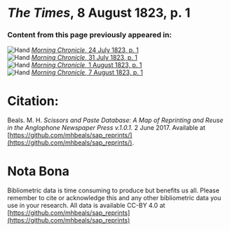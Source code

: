 # *The Times*, 8 August 1823, p. 1  
  
### Content from this page previously appeared in:  
![Hand](http://scissorsandpaste.net/wp-content/uploads/2017/06/smallhandpointer.png) [*Morning Chronicle*, 24 July 1823, p. 1](https://mhbeals.github.io/sap_html/Morning-Chronicle/Morning-Chronicle-24-July-1823-p-1)  
![Hand](http://scissorsandpaste.net/wp-content/uploads/2017/06/smallhandpointer.png) [*Morning Chronicle*, 31 July 1823, p. 1](https://mhbeals.github.io/sap_html/Morning-Chronicle/Morning-Chronicle-31-July-1823-p-1)  
![Hand](http://scissorsandpaste.net/wp-content/uploads/2017/06/smallhandpointer.png) [*Morning Chronicle*, 1 August 1823, p. 1](https://mhbeals.github.io/sap_html/Morning-Chronicle/Morning-Chronicle-1-August-1823-p-1)  
![Hand](http://scissorsandpaste.net/wp-content/uploads/2017/06/smallhandpointer.png) [*Morning Chronicle*, 7 August 1823, p. 1](https://mhbeals.github.io/sap_html/Morning-Chronicle/Morning-Chronicle-7-August-1823-p-1)  


# Citation: 

Beals. M. H. *Scissors and Paste Database: A Map of Reprinting and Reuse in the Anglophone Newspaper Press v.1.0.1.* 2 June 2017. Available at [https://github.com/mhbeals/sap_reprints/](https://github.com/mhbeals/sap_reprints/). 

# Nota Bona

Bibliometric data is time consuming to produce but benefits us all. Please remember to cite or acknowledge this and any other bibliometric data you use in your research. All data is available CC-BY 4.0 at [https://github.com/mhbeals/sap_reprints](https://github.com/mhbeals/sap_reprints)